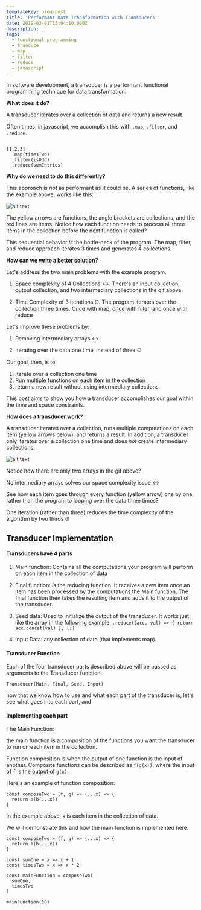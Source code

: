 ```yaml
---
templateKey: blog-post
title: 'Performant Data Transformation with Transducers '
date: 2019-02-01T15:04:10.000Z
description: _
tags:
  - functional programming
  - tranduce
  - map
  - filter
  - reduce
  - javascript
---
```

In software development, a transducer is a performant functional programming technique for data transformation. 

**What does it do?**

A transducer iterates over a collection of data and returns a new result.

Often times, in javascript, we accomplish this with `.map`, `.filter`, and `.reduce`.

```

[1,2,3]
  .map(timesTwo)
  .filter(isOdd)
  .reduce(sumEntries)

```

**Why do we need to do this differently?**

This approach is _not_ as performant as it could be. A series of functions, like the example above, works like this:

![alt text](https://cdn-images-1.medium.com/max/1600/1*mJicJiOZT4M9jwv6kMkwRg.gif)

The yellow arrows are functions, the angle brackets are collections, and the red lines are items. Notice how each function needs to process all three items in the collection before the next function is called?

This sequential behavior _is_ the bottle-neck of the program. The map, filter, and reduce approach iterates 3 times and generates 4 collections.

**How can we write a better solution?**

Let's address the two main problems with the example program.

1) Space complexity of 4 Collections ↔️. There's an input collection, output collection, and two intermediary collections in the gif above. 


2) Time Complexity of 3 iterations ⏰. The program iterates over the collection three times. Once with map, once with filter, and once with reduce

Let's improve these problems by:  

1) Removing intermediary arrays ↔️

2) Iterating over the data one time, instead of three ⏰

Our goal, then, is to:
1) Iterate over a collection one time 
2) Run multiple functions on each item in the collection
3) return a new result  without using intermediary collections.

This post aims to show you how a transducer accomplishes our goal within the time and space constraints.

**How does a transducer work?**

A transducer iterates over a collection, runs multiple computations on each item (yellow arrows below), and returns a result. In addition, a transducer only iterates over a collection one time and does _not_ create intermediary collections.

![alt text](https://cdn-images-1.medium.com/max/800/1*rEOyWd0MTPv_NZvzDaFbkA.gif)

Notice how there are only two arrays in the gif above? 

No intermediary arrays solves our space complexity issue ↔️

See how each item goes through every function (yellow arrow) one by one, rather than the program to looping over the data three times?

One iteration (rather than three) reduces the time complexity of the algorithm by two thirds ⏰

## Transducer Implementation 

#### Transducers have 4 parts

1) Main function:
Contains all the computations your program will perform on each item in the collection of data 


2) Final function: _is_ the reducing function. It receives a new item once an item has been processed by the computations the Main function. The final function then takes the resulting item and adds it to the output of the transducer.


3) Seed data: Used to initialize the output of the transducer. It works just like the array in the following example: `.reduce((acc, val) => { return acc.concat(val) }, [])`


4) Input Data: any collection of data (that implements map).

#### Transducer Function

Each of the four transducer parts described above will be passed as arguments to the Transducer function:

`Transducer(Main, Final, Seed, Input)`

now that we know how to use and what each part of the transducer is, let's see what goes into each part, and 

#### Implementing each part

The Main Function:

the main function is a composition of the functions you want the transducer to run on each item in the collection.

Function composition is when the output of one function is the input of another. Composite functions can be described as `f(g(x))`, where the input of `f` is the output of `g(x)`.

Here's an example of function composition:
```
const composeTwo = (f, g) => (...x) => {
  return a(b(...x))
}
```


In the example above, `x` is each item in the collection of data.

We will demonstrate this and how the main function is implemented here:
```
const composeTwo = (f, g) => (...x) => {
  return a(b(...x))
}
```

```
const sumOne = x => x + 1
const timesTwo = x => x * 2

const mainFunction = composeTwo(
  sumOne,
  timesTwo
)

mainFunction(10)
```
 




